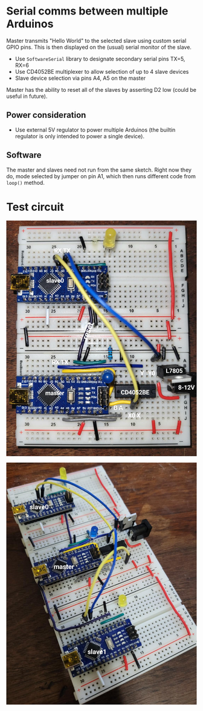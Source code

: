 # Serial comms between multiple Arduinos

Master transmits "Hello World" to the selected slave using custom serial GPIO pins. This is then displayed on the (usual) serial monitor of the slave.

* Use `SoftwareSerial` library to designate secondary serial pins TX=5, RX=6
* Use CD4052BE multiplexer to allow selection of up to 4 slave devices
* Slave device selection via pins A4, A5 on the master

Master has the ability to reset all of the slaves by asserting D2 low (could be useful in future).

## Power consideration

* Use external 5V regulator to power multiple Arduinos (the builtin regulator is only intended to power a single device).

## Software
The master and slaves need not run from the same sketch. Right now they do, mode selected by jumper on pin A1, which then runs different code from `loop()` method.

# Test circuit

![breadboard](circuit.jpg)

![breadboard](circuit_s0s1.jpg)
